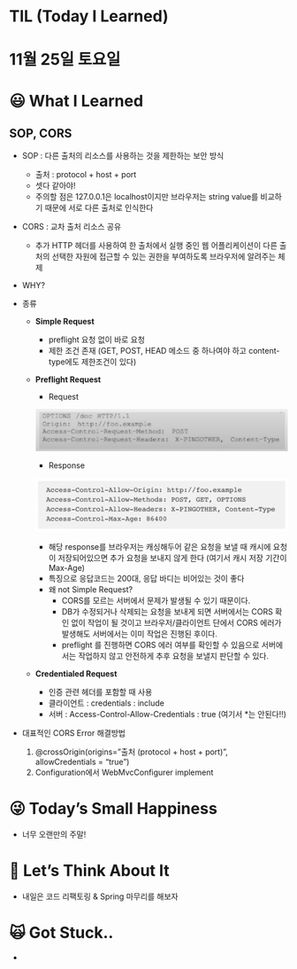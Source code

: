 # TIL (Today I Learned)

# 11월 25일 토요일

# 😃 What I Learned

## SOP, CORS

- SOP : 다른 출처의 리소스를 사용하는 것을 제한하는 보안 방식
    - 출처 : protocol + host + port
    - 셋다 같아야!
    - 주의할 점은 127.0.0.1은 localhost이지만 브라우저는 string value를 비교하기 때문에 서로 다른 출처로 인식한다
- CORS : 교차 출처 리소스 공유
    - 추가 HTTP 헤더를 사용하여 한 출처에서 실행 중인 웹 어플리케이션이 다른 출처의 선택한 자원에 접근할 수 있는 권한을 부여하도록 브라우저에 알려주는 체제
- WHY?
- 종류
    - **Simple Request**
        - preflight 요청 없이 바로 요청
        - 제한 조건 존재 (GET, POST, HEAD 메소드 중 하나여야 하고 content-type에도 제한조건이 있다)
    - **Preflight Request**
        - Request
        
        ![Untitled](images/1125_2.png)
        
        - Response
        
        ![Untitled](images/1125_1.png)
        
        - 해당 response를 브라우저는 캐싱해두어 같은 요청을 보낼 때 캐시에 요청이 저장되어있으면 추가 요청을 보내지 않게 한다 (여기서 캐시 저장 기간이 Max-Age)
        - 특징으로 응답코드는 200대, 응답 바디는 비어있는 것이 좋다
        - 왜 not Simple Request?
            - CORS를 모르는 서버에서 문제가 발생될 수 있기 때문이다.
            - DB가 수정되거나 삭제되는 요청을 보내게 되면 서버에서는 CORS 확인 없이 작업이 될 것이고 브라우저/클라이언트 단에서 CORS 에러가 발생해도 서버에서는 이미 작업은 진행된 후이다.
            - preflight 를 진행하면 CORS 에러 여부를 확인할 수 있음으로 서버에서는 작업하지 않고 안전하게 추후 요청을 보낼지 판단할 수 있다.
    - **Credentialed Request**
        - 인증 관련 헤더를 포함할 때 사용
        - 클라이언트 : credentials : include
        - 서버 : Access-Control-Allow-Credentials : true (여기서 *는 안된다!!)

- 대표적인 CORS Error 해결방법
    1. @crossOrigin(origins=”출처 (protocol + host + port)”, allowCredentials = “true”)
    2. Configuration에서 WebMvcConfigurer implement

# 😜 Today’s Small Happiness

- 너무 오랜만의 주말!

# 🧐 Let’s Think About It

- 내일은 코드 리팩토링 & Spring 마무리를 해보자

# 🙀 Got Stuck..

-